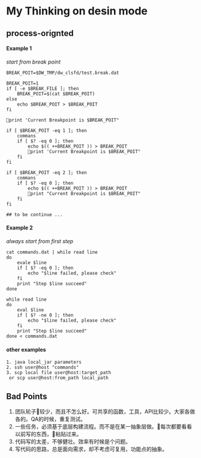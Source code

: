 # My Thinking on desin mode

## process-orignted

#### Example 1

*start from break point*
```
BREAK_POIT=$DW_TMP/dw_clsfd/test.break.dat

BREAK_POIT=1
if [ -e $BREAK_FILE ]; then
    BREAK_POIT=$(cat $BREAK_POIT)
else
    echo $BREAK_POIT > $BREAK_POIT
fi

print 'Current Breakpoint is $BREAK_POIT"

if [ $BREAK_POIT -eq 1 ]; then
    commans
    if [ $? -eq 0 ]; then
        echo $(( ++BREAK_POIT )) > BREAK_POIT
        print 'Current Breakpoint is $BREAK_POIT"
    fi
fi

if [ $BREAK_POIT -eq 2 ]; then
    commans
    if [ $? -eq 0 ]; then
        echo $(( ++BREAK_POIT )) > BREAK_POIT
        print "Current Breakpoint is $BREAK_POIT"
    fi
fi

## to be continue ...

```

#### Example 2

*always start from first step*

```
cat commands.dat | while read line
do 
    evale $line
    if [ $? -eq 0 ]; then
        echo "$line failed, please check"
    fi
    print "Step $line succeed"
done

while read line
do 
    eval $line
    if [ $? -ne 0 ]; then
        echo "$line failed, please check"
    fi
    print "Step $line succeed"
done < commands.dat

```

#### other examples

```
1. java local_jar parameters
2. ssh user@host "commands"
3. scp local file user@host:target_path
 or scp user@host:from_path local_path

```

## Bad Points

1. 团队轮子较少，而且不怎么好。可共享的函数，工具，API比较少。大家各做各的。QA的时候，重复测试。
2. 一些任务，必须基于底层构建流程。而不是在某一抽象层做。每次都要看看以前写的东西，粘贴过来。
3. 代码写的太差，不够健壮。效率有时候是个问题。
4. 写代码的思路，总是面向需求，却不考虑可复用，功能点的抽象。




